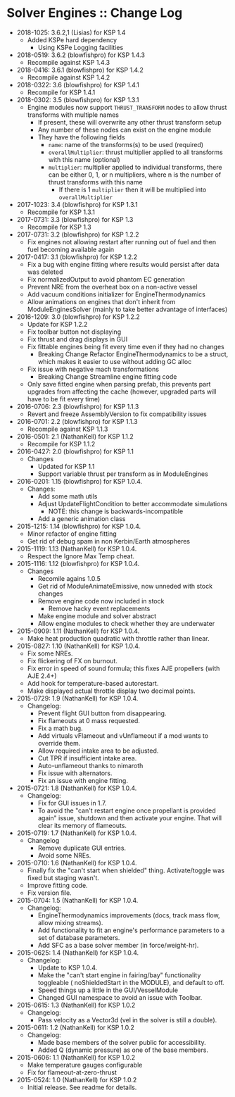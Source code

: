 # Solver Engines :: Change Log

* 2018-1025: 3.6.2,1 (Lisias) for KSP 1.4
	+ Added KSPe hard dependency
		- Using KSPe Logging facilities 
* 2018-0519: 3.6.2 (blowfishpro) for KSP 1.4.3
	+ Recompile against KSP 1.4.3
* 2018-0416: 3.6.1 (blowfishpro) for KSP 1.4.2
	+ Recompile against KSP 1.4.2
* 2018-0322: 3.6 (blowfishpro) for KSP 1.4.1
	+ Recompile for KSP 1.4.1
* 2018-0302: 3.5 (blowfishpro) for KSP 1.3.1
	+ Engine modules now support `THRUST_TRANSFORM` nodes to allow thrust transforms with multiple names
		- If present, these will overwrite any other thrust transform setup
		- Any number of these nodes can exist on the engine module
		- They have the following fields
			- `name`: name of the transforms(s) to be used (required)
			- `overallMultiplier`: thrust multiplier applied to all transforms with this name (optional)
			- `multiplier`: multiplier applied to individual transforms, there can be either 0, 1, or n multipliers, where n is the number of thrust transforms with this name
				- If there is 1 `multiplier` then it will be multiplied into `overallMultiplier`
* 2017-1023: 3.4 (blowfishpro) for KSP 1.3.1
	+ Recompile for KSP 1.3.1
* 2017-0731: 3.3 (blowfishpro) for KSP 1.3
	+ Recompile for KSP 1.3
* 2017-0731: 3.2 (blowfishpro) for KSP 1.2.2
	+ Fix engines not allowing restart after running out of fuel and then fuel becoming available again
* 2017-0417: 3.1 (blowfishpro) for KSP 1.2.2
	+ Fix a bug with engine fitting where results would persist after data was deleted
	+ Fix normalizedOutput to avoid phantom EC generation
	+ Prevent NRE from the overheat box on a non-active vessel
	+ Add vacuum conditions initializer for EngineThermodynamics
	+ Allow animations on engines that don't inherit from ModuleEnginesSolver (mainly to take better advantage of interfaces)
* 2016-1209: 3.0 (blowfishpro) for KSP 1.2.2
	+ Update for KSP 1.2.2
	+ Fix toolbar button not displaying
	+ Fix thrust and drag displays in GUI
	+ Fix fittable engines being fit every time even if they had no changes
		- Breaking Change Refactor EngineThermodynamics to be a struct, which makes it easier to use without adding GC alloc
	+ Fix issue with negative mach transformations
		- Breaking Change Streamline engine fitting code
	+ Only save fitted engine when parsing prefab, this prevents part upgrades from affecting the cache (however, upgraded parts will have to be fit every time)
* 2016-0706: 2.3 (blowfishpro) for KSP 1.1.3
	+ Revert and freeze AssemblyVersion to fix compatibility issues
* 2016-0701: 2.2 (blowfishpro) for KSP 1.1.3
	+ Recompile against KSP 1.1.3
* 2016-0501: 2.1 (NathanKell) for KSP 1.1.2
	+ Recompile for KSP 1.1.2
* 2016-0427: 2.0 (blowfishpro) for KSP 1.1
	+ Changes
		- Updated for KSP 1.1
		- Support variable thrust per transform as in ModuleEngines
* 2016-0201: 1.15 (blowfishpro) for KSP 1.0.4.
	+ Changes:
		- Add some math utils
		- Adjust UpdateFlightCondition to better accommodate simulations
			- NOTE: this change is backwards-incompatible
		- Add a generic animation class
* 2015-1215: 1.14 (blowfishpro) for KSP 1.0.4.
	+ Minor refactor of engine fitting
	+ Get rid of debug spam in non Kerbin/Earth atmospheres
* 2015-1119: 1.13 (NathanKell) for KSP 1.0.4.
	+ Respect the Ignore Max Temp cheat.
* 2015-1116: 1.12 (blowfishpro) for KSP 1.0.4.
	+ Changes
		- Recomile agains 1.0.5
		- Get rid of ModuleAnimateEmissive, now unneded with stock changes
		- Remove engine code now included in stock
			- Remove hacky event replacements
		- Make engine module and solver abstract
		- Allow engine modules to check whether they are underwater
* 2015-0909: 1.11 (NathanKell) for KSP 1.0.4.
	+ Make heat production quadratic with throttle rather than linear.
* 2015-0827: 1.10 (NathanKell) for KSP 1.0.4.
	+ Fix some NREs.
	+ Fix flickering of FX on burnout.
	+ Fix error in speed of sound formula; this fixes AJE propellers (with AJE 2.4+)
	+ Add hook for temperature-based autorestart.
	+ Make displayed actual throttle display two decimal points.
* 2015-0729: 1.9 (NathanKell) for KSP 1.0.4.
	+ Changelog:
		- Prevent flight GUI button from disappearing.
		- Fix flameouts at 0 mass requested.
		- Fix a math bug.
		- Add virtuals vFlameout and vUnflameout if a mod wants to override them.
		- Allow required intake area to be adjusted.
		- Cut TPR if insufficient intake area.
		- Auto-unflameout thanks to nimaroth
		- Fix issue with alternators.
		- Fix an issue with engine fitting.
* 2015-0721: 1.8 (NathanKell) for KSP 1.0.4.
	+ Changelog:
		- Fix for GUI issues in 1.7.
		- To avoid the "can't restart engine once propellant is provided again" issue, shutdown and then activate your engine. That will clear its memory of flameouts.
* 2015-0719: 1.7 (NathanKell) for KSP 1.0.4.
	+ Changelog
		- Remove duplicate GUI entries.
		- Avoid some NREs.
* 2015-0710: 1.6 (NathanKell) for KSP 1.0.4.
	+ Finally fix the "can't start when shielded" thing. Activate/toggle was fixed but staging wasn't.
	+ Improve fitting code.
	+ Fix version file.
* 2015-0704: 1.5 (NathanKell) for KSP 1.0.4.
	+ Changelog:
		- EngineThermodynamics improvements (docs, track mass flow, allow mixing streams).
		- Add functionality to fit an engine's performance parameters to a set of database parameters.
		- Add SFC as a base solver member (in force/weight-hr).
* 2015-0625: 1.4 (NathanKell) for KSP 1.0.4.
	+ Changelog:
		- Update to KSP 1.0.4.
		- Make the "can't start engine in fairing/bay" functionality toggleable ( noShieldedStart in the MODULE), and default to off.
		- Speed things up a little in the GUI/VesselModule
		- Changed GUI namespace to avoid an issue with Toolbar.
* 2015-0615: 1.3 (NathanKell) for KSP 1.0.2
	+ Changelog:
		- Pass velocity as a Vector3d (vel in the solver is still a double).
* 2015-0611: 1.2 (NathanKell) for KSP 1.0.2
	+ Changelog:
		- Made base members of the solver public for accessibility.
		- Added Q (dynamic pressure) as one of the base members.
* 2015-0606: 1.1 (NathanKell) for KSP 1.0.2
	+ Make temperature gauges configurable
	+ Fix for flameout-at-zero-thrust
* 2015-0524: 1.0 (NathanKell) for KSP 1.0.2
	+ Initial release. See readme for details.
